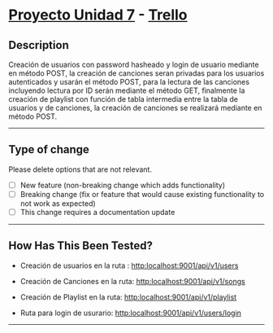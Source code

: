 # [Proyecto Unidad 7](https://github.com/JPCenz/restAPI-playlists-ExpressJS) - [Trello](https://trello.com/b/gSwQUaSf/project-unit-7-silabuz)

## Description

Creación de usuarios con password hasheado y login de usuario mediante en método POST, la creación de canciones seran privadas para los usuarios autenticados y usarán el método POST, para la lectura de las canciones incluyendo lectura por ID serán mediante el método GET, finalmente la creación de playlist con función de tabla intermedia entre la tabla de usuarios y de canciones, la creación de canciones se realizará mediante en método POST.


---
## Type of change

Please delete options that are not relevant.

- [ ] New feature (non-breaking change which adds functionality)
- [ ] Breaking change (fix or feature that would cause existing functionality to not work as expected)
- [ ] This change requires a documentation update

---
## How Has This Been Tested?


- Creación de usuarios en la ruta : [http:localhost:9001/api/v1/users](http:localhost:9001/api/v1/users)

- Creación de Canciones en la ruta: [http:localhost:9001/api/v1/songs](http:localhost:9001/api/v1/songs)

- Creación de Playlist en la ruta: [http:localhost:9001/api/v1/playlist](http:localhost:9001/api/v1/playlist)

- Ruta para login de usurario:
[http:localhost:9001/api/v1/users/login](http:localhost:9001/api/v1/users/login)

---